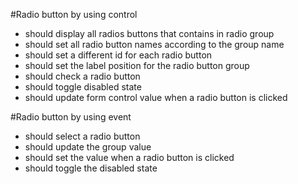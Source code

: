 #Radio button by using control

* should display all radios buttons that contains in radio group
* should set all radio button names according to the group name
* should set a different id for each radio button
* should set the label position for the radio button group
* should check a radio button
* should toggle disabled state
* should update form control value when a radio button is clicked

#Radio button by using event

* should select a radio button
* should update the group value
* should set the value when a radio button is clicked
* should toggle the disabled state
